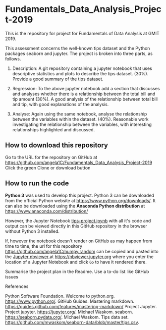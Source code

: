 # Fundamentals_Data_Analysis_Project-2019
This is the repository for project for Fundamentals of Data Analysis at GMIT 2019.

This assessment concerns the well-known tips dataset and the Python packages seaborn and jupyter.
The project is broken into three parts, as follows.

1. Description: A git repository containing a jupyter notebook that uses descriptive statistics and plots to describe the tips dataset. (30%). Provide a good summary of the tips dataset.

2. Regression: To the above jupyter notebook add a section that discusses and analyses whether there is a relationship between the total bill and tip amount (30%). A good analysis of the relationship between total bill and tip, with good explanations of the analysis.
 
3. Analyse: Again using the same notebook, analyse the relationship between the variables within the dataset. (40%). Reasonable work investigating the relationship between the variables, with interesting relationships highlighted and discussed.



## How to download this repository

Go to the URL for the repository on GitHub at https://github.com/angela1C/Fundamentals_Data_Analysis_Project-2019
Click the green Clone or download button

## How to run the code

**Python 3** was used to develop this project. Python 3 can be downloaded from the official Python website at https://www.python.org/downloads/. It can also be downloaded using the **Anaconda Python distribution** at https://www.anaconda.com/distribution/

However, the Jupyter Notebook [tips-project.ipynb](https://github.com/angela1C/Fundamentals_Data_Analysis_Project-2019/blob/master/tips-project.ipynb) with all it's code and output can be viewed directly in this GitHub repository in the browser without Python 3 installed.

If, however the notebook doesn't render on GitHub as may happen from time to time, the url for this repository https://github.com/angela1C/numpy.random can be copied and pasted into the [Jupyter nbviewer ](https://nbviewer.jupyter.org ) at
https://nbviewer.jupyter.org  where you enter the location of a Jupyter Notebook and click `Go` to have it rendered there.

Summarise the project plan in the Readme.
Use a to-do list like GitHub issues

References

Python Software Foundation. Welcome to python.org. https://www.python.org/.
GitHub Guides. Mastering markdown. https://guides.github.com/features/mastering-markdown/
Project Jupyter. Project jupyter. https://jupyter.org/.
Michael Waskom. seaborn. https://seaborn.pydata.org/.
Michael Waskom. Tips data set. https://github.com/mwaskom/seaborn-data/blob/master/tips.csv.